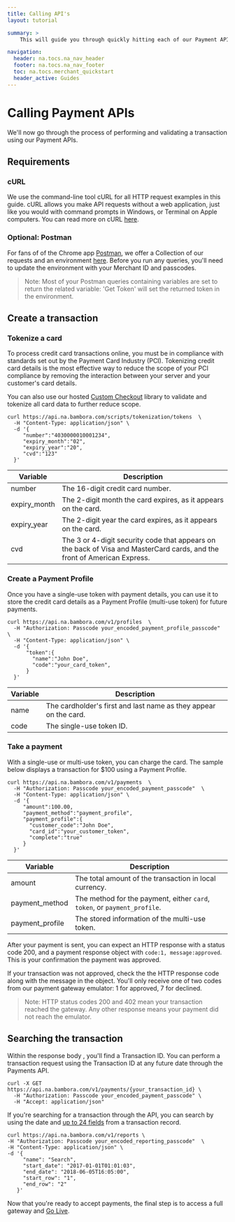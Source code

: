 ```yaml
---
title: Calling API's
layout: tutorial

summary: >
    This will guide you through quickly hitting each of our Payment APIs and verifying the success of the operation in the Back Office.

navigation:
  header: na.tocs.na_nav_header
  footer: na.tocs.na_nav_footer
  toc: na.tocs.merchant_quickstart
  header_active: Guides
---
```


# Calling Payment APIs
We'll now go through the process of performing and validating a transaction using our Payment APIs.

## Requirements

### cURL

We use the command-line tool cURL for all HTTP request examples in this guide. cURL allows you make API requests without a web application, just like you would with command prompts in Windows, or Terminal on Apple computers. You can read more on cURL <a href="https://help.zendesk.com/hc/en-us/articles/229136847-Installing-and-using-cURL">here</a>.

### Optional: Postman

For fans of of the Chrome app [Postman](https://www.getpostman.com), we offer a Collection of our requests and an environment [here](https://dev.na.bambora.com/resources/postman-collection.zip). Before you run any queries, you'll need to update the environment with your Merchant ID and passcodes.

> Note: Most of your Postman queries containing variables are set to return the related variable: 'Get Token' will set the returned token in the environment.

## Create a transaction

### Tokenize a card

To process credit card transactions online, you must be in compliance with standards set out by the Payment Card Industry (PCI). Tokenizing credit card details is the most effective way to reduce the scope of your PCI compliance by removing the interaction between your server and your customer's card details.

You can also use our hosted [Custom Checkout](https://github.com/bambora/na-customcheckout) library to validate and tokenize all card data to further reduce scope.

```shell
curl https://api.na.bambora.com/scripts/tokenization/tokens  \
  -H "Content-Type: application/json" \
  -d '{
     "number":"4030000010001234",
     "expiry_month":"02",
     "expiry_year":"20",
     "cvd":"123"
  }'
```

| Variable | Description |
| -------- | ----------- |
| number | The 16-digit credit card number. |
| expiry_month | The 2-digit month the card expires, as it appears on the card.
| expiry_year | The 2-digit year the card expires, as it appears on the card. |
| cvd | The 3 or 4-digit security code that appears on the back of Visa and MasterCard cards, and the front of American Express. |

### Create a Payment Profile

Once you have a single-use token with payment details, you can use it to store the credit card details as a Payment Profile (multi-use token) for future payments.

```shell
curl https://api.na.bambora.com/v1/profiles  \
  -H "Authorization: Passcode your_encoded_payment_profile_passcode"  \
  -H "Content-Type: application/json" \
  -d '{
      "token":{  
        "name":"John Doe",
        "code":"your_card_token",
      }
  }'
```

| Variable | Description |
| -------- | ----------- |
| name | The cardholder's first and last name as they appear on the card. |
| code | The single-use token ID. |

### Take a payment

With a single-use or multi-use token, you can charge the card.  The sample below displays a transaction for $100 using a Payment Profile.

```shell
curl https://api.na.bambora.com/v1/payments  \
  -H "Authorization: Passcode your_encoded_payment_passcode"  \
  -H "Content-Type: application/json" \
  -d '{
     "amount":100.00,
     "payment_method":"payment_profile",
     "payment_profile":{
       "customer_code":"John Doe",
       "card_id":"your_customer_token",
       "complete":"true"
     }
  }'
```

| Variable | Description |
| -------- | ----------- |
| amount | The total amount of the transaction in local currency. |
| payment_method | The method for the payment, either `card`, `token`, or `payment_profile`. |
| payment_profile | The stored information of the multi-use token. |

After your payment is sent, you can expect an HTTP response with a status code 200, and a payment response object with `code:1, message:approved`. This is your confirmation the payment was approved.

If your transaction was not approved, check the the HTTP response code along with the message in the object. You'll only receive one of two codes from our payment gateway emulator: 1 for approved, 7 for declined.
 >Note: HTTP status codes 200 and 402 mean your transaction reached the gateway. Any other response means your payment did not reach the emulator.

## Searching the transaction
Within the response body , you'll find a Transaction ID. You can perform a transaction request using the Transaction ID at any future date through the Payments API.

```shell
curl -X GET https://api.na.bambora.com/v1/payments/{your_transaction_id} \
  -H "Authorization: Passcode your_encoded_payment_passcode" \
  -H "Accept: application/json"
```

If you're searching for a transaction through the API, you can search by using the date and [up to 24 fields](https://dev.na.bambora.com/docs/references/payment_SDKs/analyze_payments/?shell#search-criteria-bbeb017c6f808baf89a073ba2ef7af68) from a transaction record.

```shell
curl https://api.na.bambora.com/v1/reports \
-H "Authorization: Passcode your_encoded_reporting_passcode"  \
-H "Content-Type: application/json" \
-d '{
     "name": "Search",
     "start_date": "2017-01-01T01:01:03",
     "end_date": "2018-06-05T16:05:00",   
     "start_row": "1",
     "end_row": "2"
   }'
```

Now that you're ready to accept payments, the final step is to access a full gateway and [Go Live](https://dev.na.bambora.com/docs/guides/merchant_quickstart/Boarding/).

